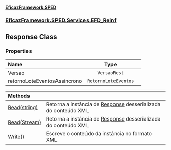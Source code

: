 #### [EficazFramework.SPED](EficazFrameworkSPED.md 'EficazFramework SPED')
### [EficazFramework.SPED.Services.EFD_Reinf](EficazFramework.SPED.Services.EFD_Reinf.md 'EficazFramework.SPED.Services.EFD_Reinf')

## Response Class
### Properties

| Name | Type | |
| :--- | :---: | :--- |
| Versao | `VersaoRest` |  |
| retornoLoteEventosAssincrono | `RetornoLoteEventos` |  |

| Methods | |
| :--- | :--- |
| [Read(string)](EficazFramework.SPED.Services.EFD_Reinf/Response/Read(string).md 'EficazFramework.SPED.Services.EFD_Reinf.Response.Read(string)') | Retorna a instância de [Response](EficazFramework.SPED.Services.EFD_Reinf/Response.md 'EficazFramework.SPED.Services.EFD_Reinf.Response') desserializada do conteúdo XML |
| [Read(Stream)](EficazFramework.SPED.Services.EFD_Reinf/Response/Read(Stream).md 'EficazFramework.SPED.Services.EFD_Reinf.Response.Read(System.IO.Stream)') | Retorna a instância de [Response](EficazFramework.SPED.Services.EFD_Reinf/Response.md 'EficazFramework.SPED.Services.EFD_Reinf.Response') desserializada do conteúdo XML |
| [Write()](EficazFramework.SPED.Services.EFD_Reinf/Response/Write().md 'EficazFramework.SPED.Services.EFD_Reinf.Response.Write()') | Escreve o conteúdo da instância no formato XML |
